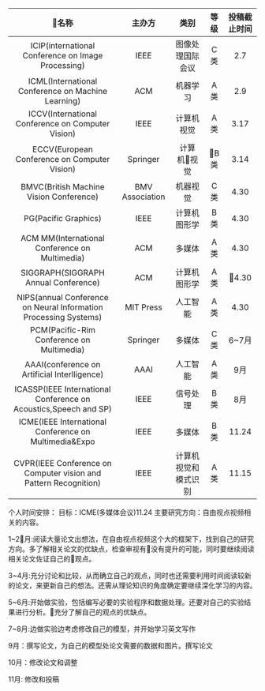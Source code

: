 
| 名称 | 主办方| 类别 | 等级 | 投稿截止时间 |
|:-----------:|:----:|:----:|:----:|:----:|
| ICIP(international Conference on Image Processing)| IEEE| 图像处理国际会议|C类|2.7
|ICML(International Conference on Machine Learning)| ACM |机器学习|A类|2.9
ICCV(International Conference on Computer Vision)| IEEE| 计算机视觉|A类|3.17
|ECCV(European Conference on Computer Vision)|Springer|计算机视觉|B类|3.14
|BMVC(British Machine Vision Conference)|BMV Association|机器视觉|C类|4.30
|PG(Pacific Graphics)|IEEE|计算机图形学|B类|4.30
|ACM MM(International Conference on Multimedia)|ACM|多媒体|A类|4.30
|SIGGRAPH(SIGGRAPH Annual Conference)|ACM|计算机图形学|A类|4.30
|NIPS(annual Conference on Neural Information Processing Systems)|MIT Press|人工智能|A类|4.30
|PCM(Pacific-Rim Conference on Multimedia)|Springer|多媒体|C类|6~7月
|AAAI(conference on Artificial Interlligence)|AAAI|人工智能|A类|9月
|ICASSP(IEEE International Conference on Acoustics,Speech and SP)|IEEE|信号处理|B类|8月
|ICME(IEEE International Conference on Multimedia&Expo|IEEE|多媒体|B类|11.24
|CVPR(IEEE Conference on Computer vision and Pattern Recognition)|IEEE|计算机视觉和模式识别|A类|11.15


个人时间安排：
目标：ICME(多媒体会议)11.24
主要研究方向：自由视点视频相关的内容。

1~2月:阅读大量论文出想法，在自由视点视频这个大的框架下，找到自己的研究方向。多了解相关论文的优缺点，检查审视有没有提升的可能，同时要继续阅读相关论文佐证自己的观点。

3~4月:充分讨论和比较，从而确立自己的观点，同时也还需要利用时间阅读较新的论文，来更新自己的想法。还需从理论知识的角度确定要继续深化学习的内容。

5~6月:开始做实验，包括编写必要的实验程序和数据处理。还要对自己的实验结果进行分析。充分了解自己的观点的优缺点。

7~8月:边做实验边考虑修改自己的模型，并开始学习英文写作

9月：撰写论文，为自己的模型处论文需要的数据和图片。撰写论文

10月：修改论文和调整

11月: 修改和投稿

